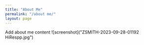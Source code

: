 ```yaml
---
title: "About Me"
permalink: "/about me/"
layout: page
---
```


Add about me content
![screenshot]("ZSMITH-2023-09-28-01192 HiRespp.jpg")
